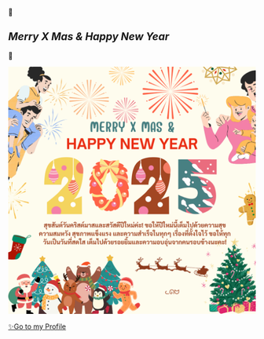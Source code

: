 🎄
## *Merry X Mas & Happy New Year* 
🎁 

![E-card](Img/MerryXMas&HappyNewYear.png)

[✨Go to my Profile](README.md)
